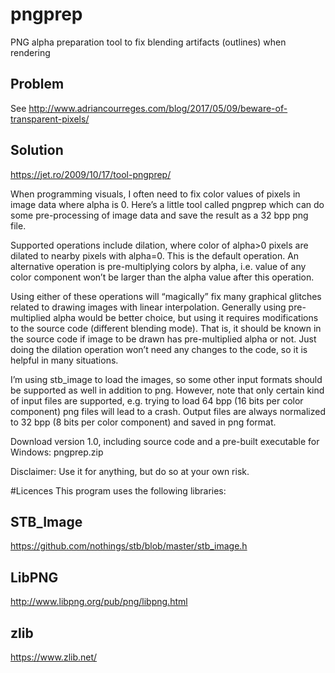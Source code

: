 # pngprep
PNG alpha preparation tool to fix blending artifacts (outlines) when rendering

## Problem
See http://www.adriancourreges.com/blog/2017/05/09/beware-of-transparent-pixels/

## Solution
https://jet.ro/2009/10/17/tool-pngprep/

When programming visuals, I often need to fix color values of pixels in image data where alpha is 0. Here’s a little tool called pngprep which can do some pre-processing of image data and save the result as a 32 bpp png file.

Supported operations include dilation, where color of alpha>0 pixels are dilated to nearby pixels with alpha=0. This is the default operation. An alternative operation is pre-multiplying colors by alpha, i.e. value of any color component won’t be larger than the alpha value after this operation.

Using either of these operations will “magically” fix many graphical glitches related to drawing images with linear interpolation. Generally using pre-multiplied alpha would be better choice, but using it requires modifications to the source code (different blending mode). That is, it should be known in the source code if image to be drawn has pre-multiplied alpha or not. Just doing the dilation operation won’t need any changes to the code, so it is helpful in many situations.

I’m using stb_image to load the images, so some other input formats should be supported as well in addition to png. However, note that only certain kind of input files are supported, e.g. trying to load 64 bpp (16 bits per color component) png files will lead to a crash. Output files are always normalized to 32 bpp (8 bits per color component) and saved in png format.

Download version 1.0, including source code and a pre-built executable for Windows:
pngprep.zip

Disclaimer: Use it for anything, but do so at your own risk.

#Licences 
This program uses the following libraries:

## STB_Image
https://github.com/nothings/stb/blob/master/stb_image.h

## LibPNG
http://www.libpng.org/pub/png/libpng.html

## zlib
https://www.zlib.net/